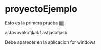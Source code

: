 # proyectoEjemplo
Esto es la primera prueba
jjjjj

asfbvbvhkbfjkabf
asfjasbfjasb



Debe aparecer en la aplicacion for windows

